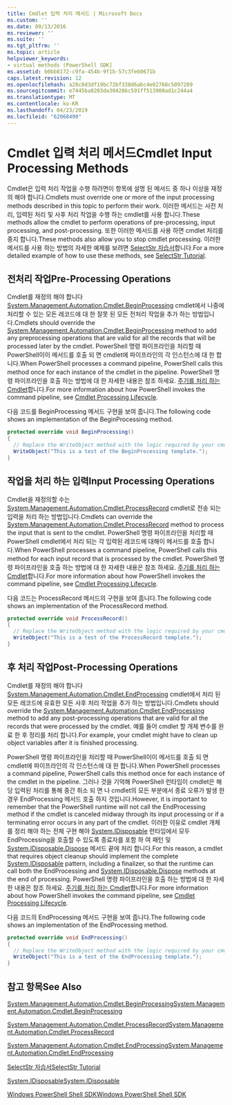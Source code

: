 ```yaml
---
title: Cmdlet 입력 처리 메서드 | Microsoft Docs
ms.custom: ''
ms.date: 09/13/2016
ms.reviewer: ''
ms.suite: ''
ms.tgt_pltfrm: ''
ms.topic: article
helpviewer_keywords:
- virtual methods (PowerShell SDK]
ms.assetid: b0bb8172-c9fa-454b-9f1b-57c3fe60671b
caps.latest.revision: 12
ms.openlocfilehash: a28c8d3df19bc72bf338d6abc4e02768c5097209
ms.sourcegitcommit: e7445ba8203da304286c591ff513900ad1c244a4
ms.translationtype: MT
ms.contentlocale: ko-KR
ms.lasthandoff: 04/23/2019
ms.locfileid: "62068490"
---
```

# <a name="cmdlet-input-processing-methods"></a><span data-ttu-id="100ad-102">Cmdlet 입력 처리 메서드</span><span class="sxs-lookup"><span data-stu-id="100ad-102">Cmdlet Input Processing Methods</span></span>

<span data-ttu-id="100ad-103">Cmdlet은 입력 처리 작업을 수행 하려면이 항목에 설명 된 메서드 중 하나 이상을 재정의 해야 합니다.</span><span class="sxs-lookup"><span data-stu-id="100ad-103">Cmdlets must override one or more of the input processing methods described in this topic to perform their work.</span></span>
<span data-ttu-id="100ad-104">이러한 메서드는 사전 처리, 입력된 처리 및 사후 처리 작업을 수행 하는 cmdlet를 사용 합니다.</span><span class="sxs-lookup"><span data-stu-id="100ad-104">These methods allow the cmdlet to perform operations of pre-processing, input processing, and post-processing.</span></span>
<span data-ttu-id="100ad-105">또한 이러한 메서드를 사용 하면 cmdlet 처리를 중지 합니다.</span><span class="sxs-lookup"><span data-stu-id="100ad-105">These methods also allow you to stop cmdlet processing.</span></span>
<span data-ttu-id="100ad-106">이러한 메서드를 사용 하는 방법의 자세한 예제를 보려면 [SelectStr 자습서](selectstr-tutorial.md)합니다.</span><span class="sxs-lookup"><span data-stu-id="100ad-106">For a more detailed example of how to use these methods, see [SelectStr Tutorial](selectstr-tutorial.md).</span></span>

## <a name="pre-processing-operations"></a><span data-ttu-id="100ad-107">전처리 작업</span><span class="sxs-lookup"><span data-stu-id="100ad-107">Pre-Processing Operations</span></span>

<span data-ttu-id="100ad-108">Cmdlet를 재정의 해야 합니다 [System.Management.Automation.Cmdlet.BeginProcessing](/dotnet/api/System.Management.Automation.Cmdlet.BeginProcessing) cmdlet에서 나중에 처리할 수 있는 모든 레코드에 대 한 잘못 된 모든 전처리 작업을 추가 하는 방법입니다.</span><span class="sxs-lookup"><span data-stu-id="100ad-108">Cmdlets should override the [System.Management.Automation.Cmdlet.BeginProcessing](/dotnet/api/System.Management.Automation.Cmdlet.BeginProcessing) method to add any preprocessing operations that are valid for all the records that will be processed later by the cmdlet.</span></span>
<span data-ttu-id="100ad-109">PowerShell 명령 파이프라인을 처리할 때 PowerShell이이 메서드를 호출 되 면 cmdlet에 파이프라인의 각 인스턴스에 대 한 합니다.</span><span class="sxs-lookup"><span data-stu-id="100ad-109">When PowerShell processes a command pipeline, PowerShell calls this method once for each instance of the cmdlet in the pipeline.</span></span>
<span data-ttu-id="100ad-110">PowerShell 명령 파이프라인을 호출 하는 방법에 대 한 자세한 내용은 참조 하세요. [주기를 처리 하는 Cmdlet](/previous-versions/ms714429(v=vs.85))합니다.</span><span class="sxs-lookup"><span data-stu-id="100ad-110">For more information about how PowerShell invokes the command pipeline, see [Cmdlet Processing Lifecycle](/previous-versions/ms714429(v=vs.85)).</span></span>

<span data-ttu-id="100ad-111">다음 코드를 BeginProcessing 메서드 구현을 보여 줍니다.</span><span class="sxs-lookup"><span data-stu-id="100ad-111">The following code shows an implementation of the BeginProcessing method.</span></span>

```csharp
protected override void BeginProcessing()
{
  // Replace the WriteObject method with the logic required by your cmdlet.
  WriteObject("This is a test of the BeginProcessing template.");
}
```

## <a name="input-processing-operations"></a><span data-ttu-id="100ad-112">작업을 처리 하는 입력</span><span class="sxs-lookup"><span data-stu-id="100ad-112">Input Processing Operations</span></span>

<span data-ttu-id="100ad-113">Cmdlet을 재정의할 수는 [System.Management.Automation.Cmdlet.ProcessRecord](/dotnet/api/System.Management.Automation.Cmdlet.ProcessRecord) cmdlet로 전송 되는 입력을 처리 하는 방법입니다.</span><span class="sxs-lookup"><span data-stu-id="100ad-113">Cmdlets can override the [System.Management.Automation.Cmdlet.ProcessRecord](/dotnet/api/System.Management.Automation.Cmdlet.ProcessRecord) method to process the input that is sent to the cmdlet.</span></span>
<span data-ttu-id="100ad-114">PowerShell 명령 파이프라인을 처리할 때 PowerShell cmdlet에서 처리 되는 각 입력된 레코드에 대해이 메서드를 호출 합니다.</span><span class="sxs-lookup"><span data-stu-id="100ad-114">When PowerShell processes a command pipeline, PowerShell calls this method for each input record that is processed by the cmdlet.</span></span>
<span data-ttu-id="100ad-115">PowerShell 명령 파이프라인을 호출 하는 방법에 대 한 자세한 내용은 참조 하세요. [주기를 처리 하는 Cmdlet](/previous-versions/ms714429(v=vs.85))합니다.</span><span class="sxs-lookup"><span data-stu-id="100ad-115">For more information about how PowerShell invokes the command pipeline, see [Cmdlet Processing Lifecycle](/previous-versions/ms714429(v=vs.85)).</span></span>

<span data-ttu-id="100ad-116">다음 코드는 ProcessRecord 메서드의 구현을 보여 줍니다.</span><span class="sxs-lookup"><span data-stu-id="100ad-116">The following code shows an implementation of the ProcessRecord method.</span></span>

```csharp
protected override void ProcessRecord()
{
  // Replace the WriteObject method with the logic required by your cmdlet.
  WriteObject("This is a test of the ProcessRecord template.");
}
```

## <a name="post-processing-operations"></a><span data-ttu-id="100ad-117">후 처리 작업</span><span class="sxs-lookup"><span data-stu-id="100ad-117">Post-Processing Operations</span></span>

<span data-ttu-id="100ad-118">Cmdlet를 재정의 해야 합니다 [System.Management.Automation.Cmdlet.EndProcessing](/dotnet/api/System.Management.Automation.Cmdlet.EndProcessing) cmdlet에서 처리 된 모든 레코드에 유효한 모든 사후 처리 작업을 추가 하는 방법입니다.</span><span class="sxs-lookup"><span data-stu-id="100ad-118">Cmdlets should override the [System.Management.Automation.Cmdlet.EndProcessing](/dotnet/api/System.Management.Automation.Cmdlet.EndProcessing) method to add any post-processing operations that are valid for all the records that were processed by the cmdlet.</span></span>
<span data-ttu-id="100ad-119">예를 들어 cmdlet 할 개체 변수를 완료 한 후 정리를 처리 합니다.</span><span class="sxs-lookup"><span data-stu-id="100ad-119">For example, your cmdlet might have to clean up object variables after it is finished processing.</span></span>

<span data-ttu-id="100ad-120">PowerShell 명령 파이프라인을 처리할 때 PowerShell이이 메서드를 호출 되 면 cmdlet에 파이프라인의 각 인스턴스에 대 한 합니다.</span><span class="sxs-lookup"><span data-stu-id="100ad-120">When PowerShell processes a command pipeline, PowerShell calls this method once for each instance of the cmdlet in the pipeline.</span></span>
<span data-ttu-id="100ad-121">그러나 것을 기억해 PowerShell 런타임이 cmdlet은 해당 입력된 처리를 통해 중간 취소 되 면 나 cmdlet의 모든 부분에서 종료 오류가 발생 한 경우 EndProcessing 메서드 호출 하지 것입니다.</span><span class="sxs-lookup"><span data-stu-id="100ad-121">However, it is important to remember that the PowerShell runtime will not call the EndProcessing method if the cmdlet is canceled midway through its input processing or if a terminating error occurs in any part of the cmdlet.</span></span>
<span data-ttu-id="100ad-122">이러한 이유로 cmdlet 개체를 정리 해야 하는 전체 구현 해야 [System.IDisposable](/dotnet/api/System.IDisposable) 런타임에서 모두 EndProcessing을 호출할 수 있도록 종료자를 포함 하 여 패턴 및 [ System.IDisposable.Dispose](/dotnet/api/System.IDisposable.Dispose) 메서드 끝에 처리 합니다.</span><span class="sxs-lookup"><span data-stu-id="100ad-122">For this reason, a cmdlet that requires object cleanup should implement the complete [System.IDisposable](/dotnet/api/System.IDisposable) pattern, including a finalizer, so that the runtime can call both the EndProcessing and [System.IDisposable.Dispose](/dotnet/api/System.IDisposable.Dispose) methods at the end of processing.</span></span>
<span data-ttu-id="100ad-123">PowerShell 명령 파이프라인을 호출 하는 방법에 대 한 자세한 내용은 참조 하세요. [주기를 처리 하는 Cmdlet](/previous-versions/ms714429(v=vs.85))합니다.</span><span class="sxs-lookup"><span data-stu-id="100ad-123">For more information about how PowerShell invokes the command pipeline, see [Cmdlet Processing Lifecycle](/previous-versions/ms714429(v=vs.85)).</span></span>

<span data-ttu-id="100ad-124">다음 코드의 EndProcessing 메서드 구현을 보여 줍니다.</span><span class="sxs-lookup"><span data-stu-id="100ad-124">The following code shows an implementation of the EndProcessing method.</span></span>

```csharp
protected override void EndProcessing()
{
  // Replace the WriteObject method with the logic required by your cmdlet.
  WriteObject("This is a test of the EndProcessing template.");
}
```

## <a name="see-also"></a><span data-ttu-id="100ad-125">참고 항목</span><span class="sxs-lookup"><span data-stu-id="100ad-125">See Also</span></span>

[<span data-ttu-id="100ad-126">System.Management.Automation.Cmdlet.BeginProcessing</span><span class="sxs-lookup"><span data-stu-id="100ad-126">System.Management.Automation.Cmdlet.BeginProcessing</span></span>](/dotnet/api/System.Management.Automation.Cmdlet.BeginProcessing)

[<span data-ttu-id="100ad-127">System.Management.Automation.Cmdlet.ProcessRecord</span><span class="sxs-lookup"><span data-stu-id="100ad-127">System.Management.Automation.Cmdlet.ProcessRecord</span></span>](/dotnet/api/System.Management.Automation.Cmdlet.ProcessRecord)

[<span data-ttu-id="100ad-128">System.Management.Automation.Cmdlet.EndProcessing</span><span class="sxs-lookup"><span data-stu-id="100ad-128">System.Management.Automation.Cmdlet.EndProcessing</span></span>](/dotnet/api/System.Management.Automation.Cmdlet.EndProcessing)

[<span data-ttu-id="100ad-129">SelectStr 자습서</span><span class="sxs-lookup"><span data-stu-id="100ad-129">SelectStr Tutorial</span></span>](selectstr-tutorial.md)

[<span data-ttu-id="100ad-130">System.IDisposable</span><span class="sxs-lookup"><span data-stu-id="100ad-130">System.IDisposable</span></span>](/dotnet/api/System.IDisposable)

[<span data-ttu-id="100ad-131">Windows PowerShell Shell SDK</span><span class="sxs-lookup"><span data-stu-id="100ad-131">Windows PowerShell Shell SDK</span></span>](../windows-powershell-reference.md)
